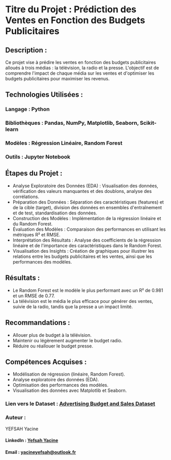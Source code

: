 # Titre du Projet : Prédiction des Ventes en Fonction des Budgets Publicitaires

## Description : 
Ce projet vise à prédire les ventes en fonction des budgets publicitaires alloués à trois médias : la télévision, la radio et la presse. L'objectif est de comprendre l'impact de chaque média sur les ventes et d'optimiser les budgets publicitaires pour maximiser les revenus.

## Technologies Utilisées :
### Langage : Python
### Bibliothèques : Pandas, NumPy, Matplotlib, Seaborn, Scikit-learn
### Modèles : Régression Linéaire, Random Forest
### Outils : Jupyter Notebook

## Étapes du Projet :
* Analyse Exploratoire des Données (EDA) : Visualisation des données, vérification des valeurs manquantes et des doublons, analyse des corrélations.
* Préparation des Données : Séparation des caractéristiques (features) et de la cible (target), division des données en ensembles d'entraînement et de test, standardisation des données.
* Construction des Modèles : Implémentation de la régression linéaire et du Random Forest.
* Évaluation des Modèles : Comparaison des performances en utilisant les métriques R² et RMSE.
* Interprétation des Résultats : Analyse des coefficients de la régression linéaire et de l'importance des caractéristiques dans le Random Forest.
* Visualisation des Insights : Création de graphiques pour illustrer les relations entre les budgets publicitaires et les ventes, ainsi que les performances des modèles.

## Résultats :
* Le Random Forest est le modèle le plus performant avec un R² de 0.981 et un RMSE de 0.77.
* La télévision est le média le plus efficace pour générer des ventes, suivie de la radio, tandis que la presse a un impact limité.

## Recommandations :
* Allouer plus de budget à la télévision.
* Maintenir ou légèrement augmenter le budget radio.
* Réduire ou réallouer le budget presse.

## Compétences Acquises :
* Modélisation de régression (linéaire, Random Forest).
* Analyse exploratoire des données (EDA).
* Optimisation des performances des modèles.
* Visualisation des données avec Matplotlib et Seaborn.

### Lien vers le Dataset : [Advertising Budget and Sales Dataset](https://www.kaggle.com/datasets/yasserh/advertising-sales-dataset)

### Auteur :
YEFSAH Yacine
#### LinkedIn : [Yefsah Yacine](https://www.linkedin.com/in/yacine-yefsah-00a152290/)
#### Email : yacineyefsah@outlook.fr


